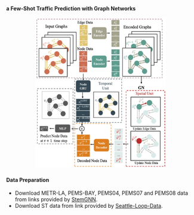 #### a Few-Shot Traffic Prediction with Graph Networks





<p align="center">
  <img width="350" height="400" src=diagram.png>
</p>

#### Data Preparation

- Download METR-LA, PEMS-BAY, PEMS04, PEMS07 and PEMS08 data from links provided by [StemGNN](https://github.com/microsoft/StemGNN). 
- Download ST data from link provided by [Seattle-Loop-Data](https://github.com/zhiyongc/Seattle-Loop-Data).   





